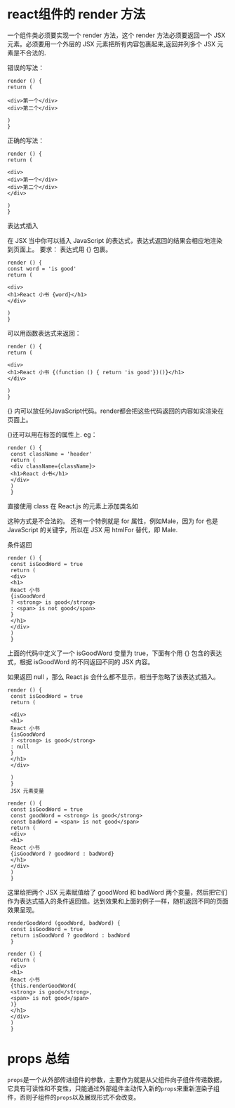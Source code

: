 # react组件的 render 方法

一个组件类必须要实现一个 render 方法，这个 render 方法必须要返回一个 JSX 元素。必须要用一个外层的 JSX 元素把所有内容包裹起来,返回并列多个 JSX 元素是不合法的.

错误的写法：

```
render () {
return (

<div>第一个</div>
<div>第二个</div>

)
}
```

正确的写法：

```
render () {
return (

<div>
<div>第一个</div>
<div>第二个</div>
</div>

)
}
```



表达式插入

在 JSX 当中你可以插入 JavaScript 的表达式，表达式返回的结果会相应地渲染到页面上。
要求： 表达式用 {} 包裹。

```
render () {
const word = 'is good'
return (

<div>
<h1>React 小书 {word}</h1>
</div>

)
}
```

可以用函数表达式来返回：

```
render () {
return (

<div>
<h1>React 小书 {(function () { return 'is good'})()}</h1>
</div>

)
}
```

{} 内可以放任何JavaScript代码。render都会把这些代码返回的内容如实渲染在页面上。

{}还可以用在标签的属性上. eg：

```
render () {
 const className = 'header'
 return (
 <div className={className}>
 <h1>React 小书</h1>
 </div>
 )
 }
```

直接使用 class 在 React.js 的元素上添加类名如<div class=“xxx”> 这种方式是不合法的。
 还有一个特例就是 for 属性，例如<label for='male'>Male</label>，因为 for 也是 JavaScript 的关键字，所以在 JSX 用 htmlFor 替代，即 <label htmlFor='male'>Male</label>.

条件返回

```
render () {
 const isGoodWord = true
 return (
 <div>
 <h1>
 React 小书
 {isGoodWord
 ? <strong> is good</strong>
 : <span> is not good</span>
 }
 </h1>
 </div>
 )
 }
```

上面的代码中定义了一个 isGoodWord 变量为 true，下面有个用 {} 包含的表达式，根据 isGoodWord 的不同返回不同的 JSX 内容。

如果返回 null ，那么 React.js 会什么都不显示，相当于忽略了该表达式插入。

```
render () {
 const isGoodWord = true
 return (

 <div>
 <h1>
 React 小书
 {isGoodWord
 ? <strong> is good</strong>
 : null
 }
 </h1>
 </div>

 )
 }
 JSX 元素变量

render () {
 const isGoodWord = true
 const goodWord = <strong> is good</strong>
 const badWord = <span> is not good</span>
 return (
 <div>
 <h1>
 React 小书
 {isGoodWord ? goodWord : badWord}
 </h1>
 </div>
 )
 }
```

这里给把两个 JSX 元素赋值给了 goodWord 和 badWord 两个变量，然后把它们作为表达式插入的条件返回值。达到效果和上面的例子一样，随机返回不同的页面效果呈现。

```
renderGoodWord (goodWord, badWord) {
 const isGoodWord = true
 return isGoodWord ? goodWord : badWord
 }

render () {
 return (
 <div>
 <h1>
 React 小书
 {this.renderGoodWord(
 <strong> is good</strong>,
 <span> is not good</span>
 )}
 </h1>
 </div>
 )
 }
```





# props 总结



`props`是一个从外部传进组件的参数，主要作为就是从父组件向子组件传递数据，它具有可读性和不变性，只能通过外部组件主动传入新的`props`来重新渲染子组件，否则子组件的`props`以及展现形式不会改变。











